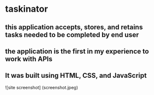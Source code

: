 # taskinator
## this application accepts, stores, and retains tasks needed to be completed by end user
## the application is the first in my experience to work with APIs
## It was built using HTML, CSS, and JavaScript
![site screenshot] (screenshot.jpeg)
